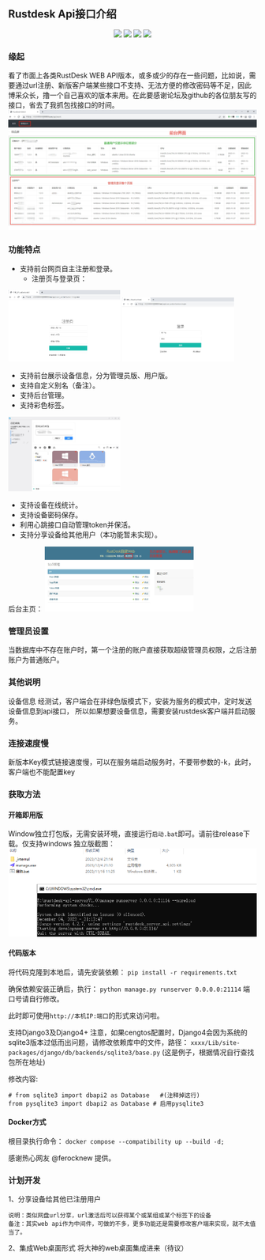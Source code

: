 ## Rustdesk Api接口介绍
<p align="center">
    <img src ="https://img.shields.io/badge/version-1.0.0-blueviolet.svg"/>
    <img src ="https://img.shields.io/badge/platform-windows|linux-green.svg"/>
    <img src ="https://img.shields.io/badge/python-3.7|3.8|3.9|3.10|3.11-blue.svg" />
    <img src ="https://img.shields.io/badge/Django-3.2+|4.x-yelow.svg" />
</p>

### 缘起
看了市面上各类RustDesk WEB API版本，或多或少的存在一些问题，比如说，需要通过url注册、新版客户端某些接口不支持、无法方便的修改密码等不足，因此博采众长，撸一个自己喜欢的版本来用。在此要感谢论坛及github的各位朋友写的接口，省去了我抓包找接口的时间。
![主页面](/images/front_main.png)

### 功能特点
 - 支持前台网页自主注册和登录。
   - 注册页与登录页：
  
  <img src="images/front_reg.png" width="45%" />
  <img src="images/front_login.png" width="45%" />
  
 - 支持前台展示设备信息，分为管理员版、用户版。
 - 支持自定义别名（备注）。
 - 支持后台管理。
 - 支持彩色标签。
 
 <img src="images/rust_books.png" width="45%" />
 
 - 支持设备在线统计。
 - 支持设备密码保存。
 - 利用心跳接口自动管理token并保活。
 - 支持分享设备给其他用户（本功能暂未实现）。
 
 后台主页：
<img src="images/admin_main.png" width="60%" />

### 管理员设置
当数据库中不存在账户时，第一个注册的账户直接获取超级管理员权限，之后注册账户为普通账户。

### 其他说明
设备信息
经测试，客户端会在非绿色版模式下，安装为服务的模式中，定时发送设备信息到api接口，
所以如果想要设备信息，需要安装rustdesk客户端并启动服务。

### 连接速度慢
新版本Key模式链接速度慢，可以在服务端启动服务时，不要带参数的-k，此时，客户端也不能配置key



### 获取方法

#### 开箱即用版

  Window独立打包版，无需安装环境，直接运行`启动.bat`即可。请前往release下载。仅支持windows
  独立版截图：![window独立绿色版](/images/windows_run.png)



#### 代码版本

将代码克隆到本地后，请先安装依赖：
`pip install -r requirements.txt`

确保依赖安装正确后，执行：
`python manage.py runserver 0.0.0.0:21114`  端口号请自行修改。

此时即可使用`http://本机IP:端口`的形式来访问啦。

支持Django3及Django4+
注意，如果cengtos配置时，Django4会因为系统的sqlite3版本过低而出问题，请修改依赖库中的文件，路径： 
`xxxx/Lib/site-packages/django/db/backends/sqlite3/base.py` (这是例子，根据情况自行查找包所在地址)


修改内容:
```
# from sqlite3 import dbapi2 as Database   #(注释掉这行)
from pysqlite3 import dbapi2 as Database # 启用pysqlite3
```

#### Docker方式

根目录执行命令：
`docker compose --compatibility up --build -d;`

感谢热心网友 @ferocknew 提供。

### 计划开发

1、分享设备给其他已注册用户


    说明：类似网盘url分享，url激活后可以获得某个或某组或某个标签下的设备
    备注：其实web api作为中间件，可做的不多，更多功能还是需要修改客户端来实现，就不太值当了。

2、集成Web桌面形式
    将大神的web桌面集成进来（待议）